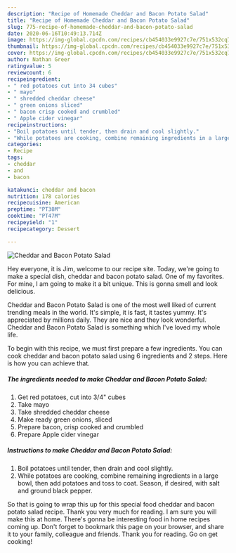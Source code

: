 ```yaml
---
description: "Recipe of Homemade Cheddar and Bacon Potato Salad"
title: "Recipe of Homemade Cheddar and Bacon Potato Salad"
slug: 775-recipe-of-homemade-cheddar-and-bacon-potato-salad
date: 2020-06-16T10:49:13.714Z
image: https://img-global.cpcdn.com/recipes/cb454033e9927c7e/751x532cq70/cheddar-and-bacon-potato-salad-recipe-main-photo.jpg
thumbnail: https://img-global.cpcdn.com/recipes/cb454033e9927c7e/751x532cq70/cheddar-and-bacon-potato-salad-recipe-main-photo.jpg
cover: https://img-global.cpcdn.com/recipes/cb454033e9927c7e/751x532cq70/cheddar-and-bacon-potato-salad-recipe-main-photo.jpg
author: Nathan Greer
ratingvalue: 5
reviewcount: 6
recipeingredient:
- " red potatoes cut into 34 cubes"
- " mayo"
- " shredded cheddar cheese"
- " green onions sliced"
- " bacon crisp cooked and crumbled"
- " Apple cider vinegar"
recipeinstructions:
- "Boil potatoes until tender, then drain and cool slightly."
- "While potatoes are cooking, combine remaining ingredients in a large bowl, then add potatoes and toss to coat. Season, if desired, with salt and ground black pepper."
categories:
- Recipe
tags:
- cheddar
- and
- bacon

katakunci: cheddar and bacon 
nutrition: 178 calories
recipecuisine: American
preptime: "PT38M"
cooktime: "PT47M"
recipeyield: "1"
recipecategory: Dessert

---
```



![Cheddar and Bacon Potato Salad](https://img-global.cpcdn.com/recipes/cb454033e9927c7e/751x532cq70/cheddar-and-bacon-potato-salad-recipe-main-photo.jpg)

Hey everyone, it is Jim, welcome to our recipe site. Today, we're going to make a special dish, cheddar and bacon potato salad. One of my favorites. For mine, I am going to make it a bit unique. This is gonna smell and look delicious.



Cheddar and Bacon Potato Salad is one of the most well liked of current trending meals in the world. It's simple, it is fast, it tastes yummy. It's appreciated by millions daily. They are nice and they look wonderful. Cheddar and Bacon Potato Salad is something which I've loved my whole life.


To begin with this recipe, we must first prepare a few ingredients. You can cook cheddar and bacon potato salad using 6 ingredients and 2 steps. Here is how you can achieve that.

##### The ingredients needed to make Cheddar and Bacon Potato Salad:

1. Get  red potatoes, cut into 3/4&#34; cubes
1. Take  mayo
1. Take  shredded cheddar cheese
1. Make ready  green onions, sliced
1. Prepare  bacon, crisp cooked and crumbled
1. Prepare  Apple cider vinegar




##### Instructions to make Cheddar and Bacon Potato Salad:

1. Boil potatoes until tender, then drain and cool slightly.
1. While potatoes are cooking, combine remaining ingredients in a large bowl, then add potatoes and toss to coat. Season, if desired, with salt and ground black pepper.




So that is going to wrap this up for this special food cheddar and bacon potato salad recipe. Thank you very much for reading. I am sure you will make this at home. There's gonna be interesting food in home recipes coming up. Don't forget to bookmark this page on your browser, and share it to your family, colleague and friends. Thank you for reading. Go on get cooking!
